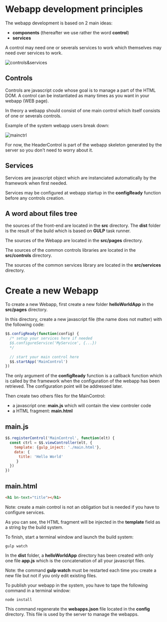 
# Webapp development principles

The webapp development is based on 2 main ideas:
- **components** (thereafter we use rather the word **control**)
- **services**

A control may need one or severals services to work which themselves may need over services to work.

![controls&services](https://user-images.githubusercontent.com/27694866/42309800-f384a64c-8039-11e8-9b7a-fb222c886928.png)

## Controls

Controls are javascript code whose goal is to manage a part of the HTML DOM. A control can be instantiated as many times as you want in your webapp (WEB page).

In theory a webapp should consist of one main control which itself consists of one or severals controls.

Example of the system webapp users break down:

![mainctrl](https://user-images.githubusercontent.com/27694866/42309859-2928e10a-803a-11e8-825a-0fa97223f5c5.png)

For now, the HeaderControl is part of the webapp skeleton generated by the server so you don't need to worry about it.

## Services

Services are javascript object which are instanciated automatically by the framework when first needed.

Services may be configured at webapp startup in the **configReady** function before any controls creation.

## A word about files tree

the sources of the front-end are located in the **src** directory.
The **dist** folder is the result of the build which is based on **GULP** task runner.

The sources of the Webapp are located in the **src/pages** directory.

The sources of the common controls libraries are located in the **src/controls** directory.

The sources of the common services library are located in the **src/services** directory.


# Create a new Webapp

To create a new Webapp, first create a new folder **helloWorldApp** in the **src/pages** directory.

In this directory, create a new javascript file (the name does not matter) with the following code:
````javascript
$$.configReady(function(config) {
  /* setup your services here if needed
  $$.configureService('MyService', {...})
  */
  
  // start your main control here
  $$.startApp('MainControl')
})
````

The only argument of the **configReady** function is a callback function which is called by the framework when the configuration of the webapp has been retrieved. The configuration point will be addressed later.

Then create two others files for the MainControl:
- a javascript one: **main.js** which will contain the view controler code
- a HTML fragment: **main.html**

## main.js
````javascript
$$.registerControl('MainControl', function(elt) {
  const ctrl = $$.viewController(elt, {
    template: {gulp_inject: './main.html'},
    data: {
      title: 'Hello World'
     }
  })
})
````

## main.html
````html
<h1 bn-text="title"></h1>
````

Note: create a main control is not an obligation but is needed if you have to configure services.

As you can see, the HTML fragment will be injected in the **template** field as a string by the build system.

To finish, start a terminal window and launch the build system:

````shell
gulp watch
````

In the **dist** folder, a **helloWorldApp** directory has been created with only one file **app.js** which is the concatenation of all your javascript files.

Note: the command **gulp watch** must be restarted each time you create a new file but not if you only edit existing files.

To publish your webapp in the system, you have to tape the following command in a terminal window:
````shell
node install
````
This command regenerate the **webapps.json** file located in the **config** directory. This file is used by the server to manage the webapps.
